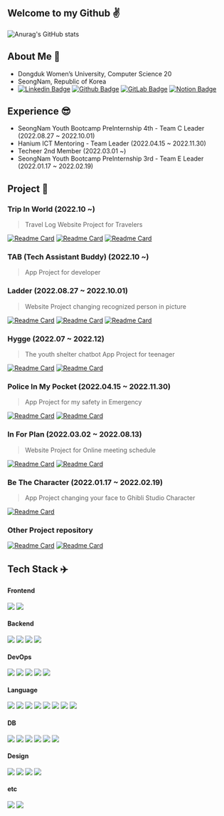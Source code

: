 ## Welcome to my Github ✌️
![Anurag's GitHub stats](https://github-readme-stats.vercel.app/api?username=yu-heejin&count_private=true)  

## About Me 💫
- Dongduk Women’s University, Computer Science 20
- SeongNam, Republic of Korea
- [![Linkedin Badge](https://img.shields.io/badge/-LinkedIn-blue?style=flat-square&logo=LinkedIn&logoColor=white&link=https://www.linkedin.com/in/jiny1)](https://www.linkedin.com/in/jiny1) [![Github Badge](https://img.shields.io/badge/-Github-181717?style=flat-square&logo=GitHub&logoColor=white&link=https://github.com/yu-heejin)](https://github.com/yu-heejin) [![GitLab Badge](https://img.shields.io/badge/-GitLab-FC6D26?style=flat-square&logo=GitLab&logoColor=white&link=https://lab.hanium.or.kr/jkgt0521)](https://lab.hanium.or.kr/jkgt0521) [![Notion Badge](https://img.shields.io/badge/-Notion-000000?style=flat-square&logo=Notion&logoColor=white&link=https://delicious-polyester-fd5.notion.site/Tech-Notion-v2-21495cc544804390bd35a829437b7942)](https://delicious-polyester-fd5.notion.site/Tech-Notion-v2-21495cc544804390bd35a829437b7942)

## Experience 😎
- SeongNam Youth Bootcamp PreInternship 4th - Team C Leader (2022.08.27 ~ 2022.10.01)
- Hanium ICT Mentoring - Team Leader (2022.04.15 ~ 2022.11.30)
- Techeer 2nd Member (2022.03.01 ~)
- SeongNam Youth Bootcamp PreInternship 3rd - Team E Leader (2022.01.17 ~ 2022.02.19)

## Project 💞
### Trip In World (2022.10 ~)
> Travel Log Website Project for Travelers
>
[![Readme Card](https://github-readme-stats.vercel.app/api/pin/?username=Trip-In-World&repo=Trip-In-World-Frontend)](https://github.com/Trip-In-World/Trip-In-World-Frontend.git) [![Readme Card](https://github-readme-stats.vercel.app/api/pin/?username=Trip-In-World&repo=Trip-In-World-Backend)](https://github.com/Trip-In-World/Trip-In-World-Backend.git) [![Readme Card](https://github-readme-stats.vercel.app/api/pin/?username=Trip-In-World&repo=Trip-In-World-Docker)](https://github.com/Trip-In-World/Trip-In-World-Docker.git)
### TAB (Tech Assistant Buddy) (2022.10 ~)
> App Project for developer
>
### Ladder (2022.08.27 ~ 2022.10.01)
> Website Project changing recognized person in picture
>
[![Readme Card](https://github-readme-stats.vercel.app/api/pin/?username=2022-SeongNam-Team-C&repo=Ladder-docker)](https://github.com/2022-SeongNam-Team-C/Ladder-docker.git) [![Readme Card](https://github-readme-stats.vercel.app/api/pin/?username=2022-SeongNam-Team-C&repo=Ladder-Backend)](https://github.com/2022-SeongNam-Team-C/Ladder-backend.git) [![Readme Card](https://github-readme-stats.vercel.app/api/pin/?username=2022-SeongNam-Team-C&repo=Ladder-AI)](https://github.com/2022-SeongNam-Team-C/Ladder-AI.git) 
### Hygge (2022.07 ~ 2022.12)
> The youth shelter chatbot App Project for teenager
>
[![Readme Card](https://github-readme-stats.vercel.app/api/pin/?username=2022-chatbot-kotlin-project&repo=2022-chatbot-kotlin-Backend)](https://github.com/2022-chatbot-kotlin-project/2022-chatbot-kotlin-Backend.git) [![Readme Card](https://github-readme-stats.vercel.app/api/pin/?username=2022-chatbot-kotlin-project&repo=2022-chatbot-kotlin-Frontend)](https://github.com/2022-chatbot-kotlin-project/2022-chatbot-kotlin-Frontend.git)
### Police In My Pocket (2022.04.15 ~ 2022.11.30)
> App Project for my safety in Emergency
>
[![Readme Card](https://github-readme-stats.vercel.app/api/pin/?username=hanium-project&repo=Police-in-my-pocket-Frontend)](https://github.com/hanium-project/Police-in-my-pocket-Frontend.git) [![Readme Card](https://github-readme-stats.vercel.app/api/pin/?username=hanium-project&repo=Police-in-my-pocket-Backend)](https://github.com/hanium-project/Police-in-my-pocket-Backend.git)
### In For Plan (2022.03.02 ~ 2022.08.13)
> Website Project for Online meeting schedule
>
[![Readme Card](https://github-readme-stats.vercel.app/api/pin/?username=team-g-techeer&repo=In-For-Plan-Backend)](https://github.com/team-g-techeer/In-For-Plan-Backend.git) [![Readme Card](https://github-readme-stats.vercel.app/api/pin/?username=team-g-techeer&repo=In-For-Plan-Frontend)](https://github.com/team-g-techeer/In-For-Plan-Frontend.git)
### Be The Character (2022.01.17 ~ 2022.02.19)
> App Project changing your face to Ghibli Studio Character
>
[![Readme Card](https://github-readme-stats.vercel.app/api/pin/?username=yu-heejin&repo=PreInternship)](https://github.com/yu-heejin/PreInternship.git)
### Other Project repository
[![Readme Card](https://github-readme-stats.vercel.app/api/pin/?username=yu-heejin&repo=Medium-Log)](https://github.com/yu-heejin/Medium-Log.git)
[![Readme Card](https://github-readme-stats.vercel.app/api/pin/?username=yu-heejin&repo=Design)](https://github.com/yu-heejin/Design.git)
## Tech Stack ✈️
#### Frontend
<img src="https://img.shields.io/badge/React Native-61DAFB?style=flat-square&logo=React&logoColor=black"/> <img src="https://img.shields.io/badge/React-61DAFB?style=flat-square&logo=React&logoColor=black"/>
#### Backend
<img src="https://img.shields.io/badge/Django-092E20?style=flat-square&logo=Django&logoColor=white"/> <img src="https://img.shields.io/badge/Spring Boot-6DB33F?style=flat-square&logo=Spring Boot&logoColor=white"/> <img src="https://img.shields.io/badge/Spring Security-6DB33F?style=flat-square&logo=Spring Security&logoColor=white"/> <img src="https://img.shields.io/badge/Flask-000000?style=flat-square&logo=Flask&logoColor=white"/>  
#### DevOps
<img src="https://img.shields.io/badge/Docker-2496ED?style=flat-square&logo=Docker&logoColor=white"/> <img src="https://img.shields.io/badge/Prometheus-E6522C?style=flat-square&logo=Prometheus&logoColor=white"/> <img src="https://img.shields.io/badge/Grafana-F46800?style=flat-square&logo=Grafana&logoColor=white"/> <img src="https://img.shields.io/badge/Nginx-009639?style=flat-square&logo=Nginx&logoColor=white"/> <img src="https://img.shields.io/badge/Amazon EC2-FF9900?style=flat-square&logo=Amazon EC2&logoColor=black"/>
#### Language
<img src="https://img.shields.io/badge/Kotlin-7F52FF?style=flat-square&logo=Kotlin&logoColor=white"/> <img src="https://img.shields.io/badge/HTML5-E34F26?style=flat-square&logo=HTML5&logoColor=white"/> <img src="https://img.shields.io/badge/CSS3-1572B6?style=flat-square&logo=CSS3&logoColor=white"/> <img src="https://img.shields.io/badge/JavaScript-F7DF1E?style=flat-square&logo=JavaScript&logoColor=black"/> <img src="https://img.shields.io/badge/Java-007396?style=flat-square&logo=Java&logoColor=white"/> <img src="https://img.shields.io/badge/C-A8B9CC?style=flat-square&logo=C&logoColor=black"/> <img src="https://img.shields.io/badge/TypeScript-3178C6?style=flat-square&logo=TypeScript&logoColor=white"/> <img src="https://img.shields.io/badge/Python-3776AB?style=flat-square&logo=Python&logoColor=white"/>
#### DB
<img src="https://img.shields.io/badge/MongoDB-47A248?style=flat-square&logo=MongoDB&logoColor=white"/> <img src="https://img.shields.io/badge/MySQL-4479A1?style=flat-square&logo=MySQL&logoColor=white"/>   <img src="https://img.shields.io/badge/PostgreSQL-4169E1?style=flat-square&logo=PostgreSQL&logoColor=white"/> <img src="https://img.shields.io/badge/Redis-DC382D?style=flat-square&logo=Redis&logoColor=white"/> <img src="https://img.shields.io/badge/Amazon S3-569A31?style=flat-square&logo=Amazon S3&logoColor=white"/> <img src="https://img.shields.io/badge/Amazon RDS-527FFF?style=flat-square&logo=Amazon RDS&logoColor=white"/>
#### Design
<img src="https://img.shields.io/badge/Adobe Premiere Pro-9999FF?style=flat-square&logo=Adobe Premiere Pro&logoColor=white"/> <img src="https://img.shields.io/badge/Adobe After Effects-9999FF?style=flat-square&logo=Adobe After Effects&logoColor=white"/> <img src="https://img.shields.io/badge/Photoshop-31A8FF?style=flat-square&logo=Adobe Photoshop&logoColor=white"/> <img src="https://img.shields.io/badge/Illustrator-FF9A00?style=flat-square&logo=Adobe Illustrator&logoColor=white"/>
#### etc
<img src="https://img.shields.io/badge/Swagger-85EA2D?style=flat-square&logo=Swagger&logoColor=black"/> <img src="https://img.shields.io/badge/Postman-FF6C37?style=flat-square&logo=Postman&logoColor=white"/>
